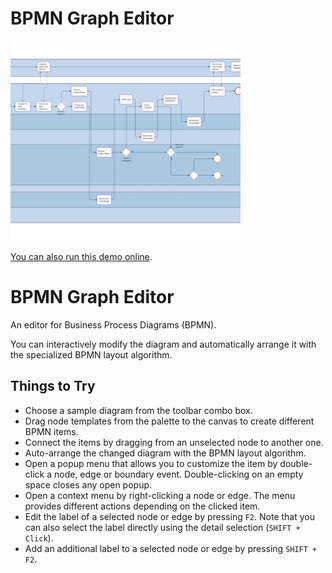 # BPMN Graph Editor

<img src="../../resources/image/bpmneditor.png" alt="demo-thumbnail" height="320"/>

[You can also run this demo online](https://live.yworks.com/demos/complete/bpmn/index.html).

# BPMN Graph Editor

An editor for Business Process Diagrams (BPMN).

You can interactively modify the diagram and automatically arrange it with the specialized BPMN layout algorithm.

## Things to Try

- Choose a sample diagram from the toolbar combo box.
- Drag node templates from the palette to the canvas to create different BPMN items.
- Connect the items by dragging from an unselected node to another one.
- Auto-arrange the changed diagram with the BPMN layout algorithm.
- Open a popup menu that allows you to customize the item by double-click a node, edge or boundary event. Double-clicking on an empty space closes any open popup.
- Open a context menu by right-clicking a node or edge. The menu provides different actions depending on the clicked item.
- Edit the label of a selected node or edge by pressing `F2`. Note that you can also select the label directly using the detail selection (`SHIFT + Click`).
- Add an additional label to a selected node or edge by pressing `SHIFT + F2`.
